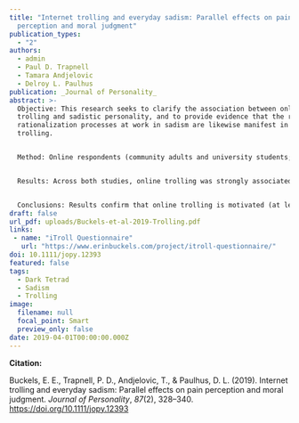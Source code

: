 ```yaml
---
title: "Internet trolling and everyday sadism: Parallel effects on pain
  perception and moral judgment"
publication_types:
  - "2"
authors:
  - admin
  - Paul D. Trapnell
  - Tamara Andjelovic
  - Delroy L. Paulhus
publication: _Journal of Personality_
abstract: >-
  Objective: This research seeks to clarify the association between online
  trolling and sadistic personality, and to provide evidence that the reward and
  rationalization processes at work in sadism are likewise manifest in online
  trolling.


  Method: Online respondents (community adults and university students; total N = 1,715) completed self‐report measures of personality and trolling behavior. They subsequently engaged in one of two judgment tasks. In Study 1, respondents viewed stimuli depicting scenes of emotional/physical suffering and provided ratings of (a) perceived pain intensity and (b) pleasure experienced while viewing the photos. In Study 2, the iTroll questionnaire was developed and validated. It was then administered alongside a moral judgment task.


  Results: Across both studies, online trolling was strongly associated with a sadistic personality profile. Moreover, sadism and trolling predicted identical patterns of pleasure and harm minimization. The incremental contribution of sadism was sustained even when controlling for broader antisocial tendencies (i.e., the Dark Triad, callous‐unemotionality, and trait aggression).


  Conclusions: Results confirm that online trolling is motivated (at least in part) by sadistic tendencies. Coupled with effective rationalization mechanisms, sadistic pleasure can be consummated in such everyday behaviors as online trolling.
draft: false
url_pdf: uploads/Buckels-et-al-2019-Trolling.pdf
links:
 - name: "iTroll Questionnaire"
   url: "https://www.erinbuckels.com/project/itroll-questionnaire/"
doi: 10.1111/jopy.12393
featured: false
tags:
  - Dark Tetrad
  - Sadism
  - Trolling
image:
  filename: null
  focal_point: Smart
  preview_only: false
date: 2019-04-01T00:00:00.000Z
---
```

**Citation:**

Buckels, E. E., Trapnell, P. D., Andjelovic, T., & Paulhus, D. L. (2019). Internet trolling and everyday sadism: Parallel effects on pain perception and moral judgment. _Journal of Personality_, _87_(2), 328–340. https://doi.org/10.1111/jopy.12393
